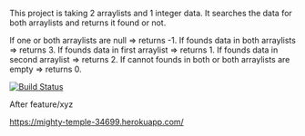 This project is taking 2 arraylists and 1 integer data. It searches the data for both arraylists and returns it found or not.

If one or both arraylists are null  => returns -1.
If founds data in both arraylists => returns 3.
If founds data in first arraylist => returns 1.
If founds data in second arraylist => returns 2.
If cannot founds in both  or both arraylists are empty => returns 0.



[![Build Status](https://travis-ci.com/kbayik/kemalOdev1App.svg?branch=main)](https://travis-ci.com/kbayik/kemalOdev1App)

After feature/xyz

https://mighty-temple-34699.herokuapp.com/